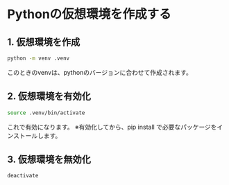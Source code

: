 # Pythonの仮想環境を作成する

## 1. 仮想環境を作成

```bash
python -m venv .venv
```

このときのvenvは、pythonのバージョンに合わせて作成されます。

## 2. 仮想環境を有効化

```bash
source .venv/bin/activate
```

これで有効になります。
※有効化してから、pip install で必要なパッケージをインストールします。

## 3. 仮想環境を無効化

```bash
deactivate
```